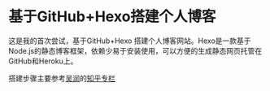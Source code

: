 # 基于GitHub+Hexo搭建个人博客

这是我的首次尝试，基于GitHub+Hexo 搭建个人博客网站。Hexo是一款基于Node.js的静态博客框架，依赖少易于安装使用，可以方便的生成静态网页托管在GitHub和Heroku上。

搭建步骤主要参考[吴润](https://www.zhihu.com/people/wurun)的[知乎专栏](https://zhuanlan.zhihu.com/p/26625249)

